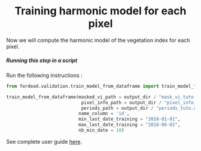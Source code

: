 # <div align="center"> Training harmonic model for each pixel </div>


Now we will compute the harmonic model of the vegetation index for each pixel.

##### Running this step in a script

Run the following instructions :

```python
from fordead.validation.train_model_from_dataframe import train_model_from_dataframe

train_model_from_dataframe(masked_vi_path = output_dir / "mask_vi_tuto.csv",
							pixel_info_path = output_dir / "pixel_info_tuto.csv",
							periods_path = output_dir / "periods_tuto.csv",
						   name_column = 'id',
						   min_last_date_training = "2018-01-01",
						   max_last_date_training = "2018-06-01",
						   nb_min_date = 10)

```

See complete user guide [here](https://fordead.gitlab.io/fordead_package/docs/user_guides/english/validation_tools/06_training_model_from_dataframe).
